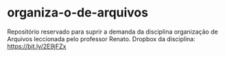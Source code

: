 # organiza-o-de-arquivos

Repositório reservado para suprir a demanda da disciplina organização de Arquivos leccionada pelo professor Renato.
Dropbox da disciplina: https://bit.ly/2E9jFZx
